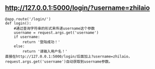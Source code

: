 ## http://127.0.0.1:5000/login/?username=zhilaio
```
@app.route('/login/')
def login():
    #通过查询字符串的形式来传递username这个参数
    username = request.args.get('username')
    if username:
        return '登陆成功！'
    else:
        return '请输入用户名！'
直接在http://127.0.0.1:5000/login/后面加上?username=zhilaio， request.args.get('username')自动获取到username参数。
```
